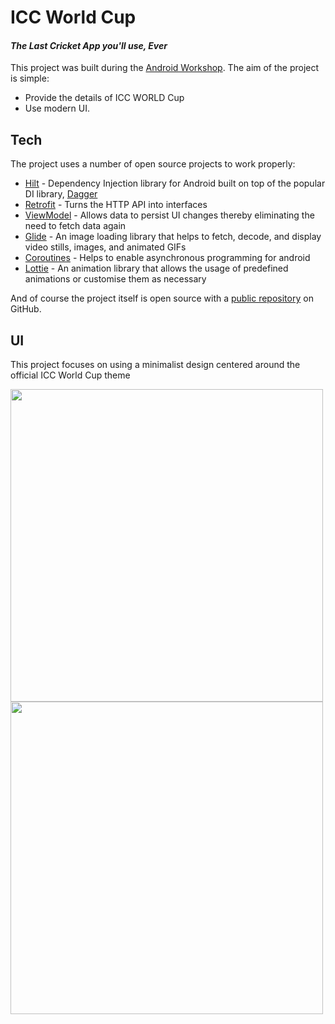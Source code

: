 # ICC World Cup
#### _The Last Cricket App you'll use, Ever_

This project was built during the [Android Workshop](https://gdsc.community.dev/e/mjqg5q/). The aim of the project is simple:
- Provide the details of ICC WORLD Cup 
- Use modern UI.

## Tech

The project uses a number of open source projects to work properly:

- [Hilt](https://dagger.dev/hilt/) - Dependency Injection library for Android built on top of the popular DI library, [Dagger](https://dagger.dev/)
- [Retrofit](https://square.github.io/retrofit/) - Turns the HTTP API into interfaces
- [ViewModel](https://developer.android.com/topic/libraries/architecture/viewmodel) - Allows data to persist UI changes thereby eliminating the need to fetch data again
- [Glide](https://bumptech.github.io/glide/) - An image loading library that helps to fetch, decode, and display video stills, images, and animated GIFs
- [Coroutines](https://kotlinlang.org/docs/coroutines-overview.html) - Helps to enable asynchronous programming for android
- [Lottie](https://airbnb.design/lottie/) - An animation library that allows the usage of predefined animations or customise them as necessary

And of course the project itself is open source with a [public repository](https://github.com/Adi8712/Android-Workshop) on GitHub.

## UI

This project focuses on using a minimalist design centered around the official ICC World Cup theme

<img src="https://github.com/Adi8712/Android-Workshop/assets/116958420/75456dfa-5041-4de9-8e75-e8684ee04e05" height=500 />
<img src="https://github.com/Adi8712/Android-Workshop/assets/116958420/db824ebb-a66a-4afc-a074-68005b740d8f" height=500 />
